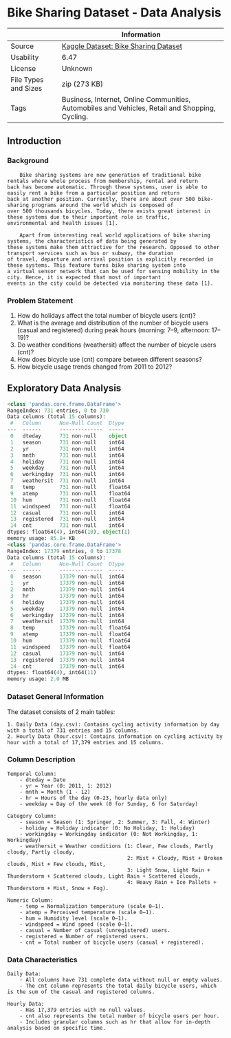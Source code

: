 # Bike Sharing Dataset - Data Analysis

|                    | Information                                                                                                                         |
|--------------------|-------------------------------------------------------------------------------------------------------------------------------------|
| Source             | [Kaggle Dataset: Bike Sharing Dataset](https://www.kaggle.com/datasets/lakshmi25npathi/bike-sharing-dataset 'Bike Sharing Dataset') |
| Usability          | 6.47                                                                                                                                |
| License            | Unknown                                                                                                                             |
| File Types and Sizes | zip (273 KB)                                                                                                                        |
| Tags               | Business, Internet, Online Communities, Automobiles and Vehicles, Retail and Shopping, Cycling.                                     |

## Introduction
### Background

        Bike sharing systems are new generation of traditional bike rentals where whole process from membership, rental and return 
    back has become automatic. Through these systems, user is able to easily rent a bike from a particular position and return 
    back at another position. Currently, there are about over 500 bike-sharing programs around the world which is composed of 
    over 500 thousands bicycles. Today, there exists great interest in these systems due to their important role in traffic, 
    environmental and health issues [1].
        
        Apart from interesting real world applications of bike sharing systems, the characteristics of data being generated by
    these systems make them attractive for the research. Opposed to other transport services such as bus or subway, the duration
    of travel, departure and arrival position is explicitly recorded in these systems. This feature turns bike sharing system into
    a virtual sensor network that can be used for sensing mobility in the city. Hence, it is expected that most of important
    events in the city could be detected via monitoring these data [1].

### Problem Statement

1. How do holidays affect the total number of bicycle users (cnt)?
2. What is the average and distribution of the number of bicycle users (casual and registered) during peak hours (morning: 7–9, afternoon: 17–19)?
3. Do weather conditions (weathersit) affect the number of bicycle users (cnt)?
4. How does bicycle use (cnt) compare between different seasons?
5. How bicycle usage trends changed from 2011 to 2012?

## Exploratory Data Analysis

```python 
<class 'pandas.core.frame.DataFrame'>
RangeIndex: 731 entries, 0 to 730
Data columns (total 15 columns):
 #   Column      Non-Null Count  Dtype  
---  ------      --------------  -----  
 0   dteday      731 non-null    object 
 1   season      731 non-null    int64  
 2   yr          731 non-null    int64  
 3   mnth        731 non-null    int64  
 4   holiday     731 non-null    int64  
 5   weekday     731 non-null    int64  
 6   workingday  731 non-null    int64  
 7   weathersit  731 non-null    int64  
 8   temp        731 non-null    float64
 9   atemp       731 non-null    float64
 10  hum         731 non-null    float64
 11  windspeed   731 non-null    float64
 12  casual      731 non-null    int64  
 13  registered  731 non-null    int64  
 14  cnt         731 non-null    int64  
dtypes: float64(4), int64(10), object(1)
memory usage: 85.8+ KB
<class 'pandas.core.frame.DataFrame'>
RangeIndex: 17379 entries, 0 to 17378
Data columns (total 15 columns):
 #   Column      Non-Null Count  Dtype  
---  ------      --------------  -----  
 0   season      17379 non-null  int64  
 1   yr          17379 non-null  int64  
 2   mnth        17379 non-null  int64  
 3   hr          17379 non-null  int64  
 4   holiday     17379 non-null  int64  
 5   weekday     17379 non-null  int64  
 6   workingday  17379 non-null  int64  
 7   weathersit  17379 non-null  int64  
 8   temp        17379 non-null  float64
 9   atemp       17379 non-null  float64
 10  hum         17379 non-null  float64
 11  windspeed   17379 non-null  float64
 12  casual      17379 non-null  int64  
 13  registered  17379 non-null  int64  
 14  cnt         17379 non-null  int64  
dtypes: float64(4), int64(11)
memory usage: 2.0 MB
```

### Dataset General Information

The dataset consists of 2 main tables:

    1. Daily Data (day.csv): Contains cycling activity information by day with a total of 731 entries and 15 columns.
    2. Hourly Data (hour.csv): Contains information on cycling activity by hour with a total of 17,379 entries and 15 columns.

### Column Description

```
Temporal Column:
    - dteday = Date
    - yr = Year (0: 2011, 1: 2012)
    - mnth = Month (1 - 12)
    - hr = Hours of the day (0-23, hourly data only)
    - weekday = Day of the week (0 for Sunday, 6 for Saturday)

Category Column:
    - season = Season (1: Springer, 2: Summer, 3: Fall, 4: Winter)
    - holiday = Holiday indicator (0: No Holiday, 1: Holiday)
    - workingday = Workingday indicator (0: Not Workingday, 1: Workingday)
    - weathersit = Weather conditions (1: Clear, Few clouds, Partly cloudy, Partly cloudy, 
                                       2: Mist + Cloudy, Mist + Broken clouds, Mist + Few clouds, Mist, 
                                       3: Light Snow, Light Rain + Thunderstorm + Scattered clouds, Light Rain + Scattered clouds, 
                                       4: Heavy Rain + Ice Pallets + Thunderstorm + Mist, Snow + Fog).

Numeric Column:
    - temp = Normalization temperature (scale 0–1).
    - atemp = Perceived temperature (scale 0–1).
    - hum = Humidity level (scale 0–1).
    - windspeed = Wind speed (scale 0–1).
    - casual = Number of casual (unregistered) users.
    - registered = Number of registered users.
    - cnt = Total number of bicycle users (casual + registered).
```

### Data Characteristics
```
Daily Data:
    - All columns have 731 complete data without null or empty values.
    - The cnt column represents the total daily bicycle users, which is the sum of the casual and registered columns.

Hourly Data:
    - Has 17,379 entries with no null values.
    - cnt also represents the total number of bicycle users per hour.
    - Includes granular columns such as hr that allow for in-depth analysis based on specific time.
```

